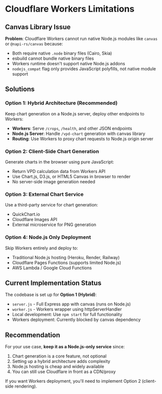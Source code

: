 # Cloudflare Workers Limitations

## Canvas Library Issue

**Problem**: Cloudflare Workers cannot run native Node.js modules like `canvas` or `@napi-rs/canvas` because:
- Both require native `.node` binary files (Cairo, Skia)
- esbuild cannot bundle native binary files
- Workers runtime doesn't support native Node.js addons
- `nodejs_compat` flag only provides JavaScript polyfills, not native module support

## Solutions

### Option 1: Hybrid Architecture (Recommended)
Keep chart generation on a Node.js server, deploy other endpoints to Workers:
- **Workers**: Serve `/crops`, `/health`, and other JSON endpoints
- **Node.js Server**: Handle `/vpd-chart` generation with canvas library
- **Routing**: Use Workers to proxy chart requests to Node.js origin server

### Option 2: Client-Side Chart Generation
Generate charts in the browser using pure JavaScript:
- Return VPD calculation data from Workers API
- Use Chart.js, D3.js, or HTML5 Canvas in browser to render
- No server-side image generation needed

### Option 3: External Chart Service
Use a third-party service for chart generation:
- QuickChart.io
- Cloudflare Images API
- External microservice for PNG generation

### Option 4: Node.js Only Deployment
Skip Workers entirely and deploy to:
- Traditional Node.js hosting (Heroku, Render, Railway)
- Cloudflare Pages Functions (supports limited Node.js)
- AWS Lambda / Google Cloud Functions

## Current Implementation Status

The codebase is set up for **Option 1 (Hybrid)**:
- `server.js` - Full Express app with canvas (runs on Node.js)
- `worker.js` - Workers wrapper using httpServerHandler
- Local development: Use `npm start` for full functionality
- Workers deployment: Currently blocked by canvas dependency

## Recommendation

For your use case, **keep it as a Node.js-only service** since:
1. Chart generation is a core feature, not optional
2. Setting up a hybrid architecture adds complexity
3. Node.js hosting is cheap and widely available
4. You can still use Cloudflare in front as a CDN/proxy

If you want Workers deployment, you'll need to implement Option 2 (client-side rendering).
